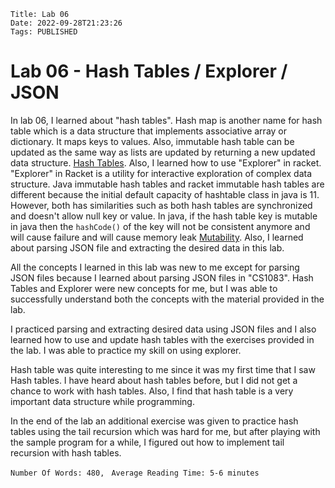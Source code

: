     Title: Lab 06
    Date: 2022-09-28T21:23:26
    Tags: PUBLISHED

Lab 06 - Hash Tables / Explorer / JSON
=================================================================

In lab 06, I learned about "hash tables". Hash map is another name for hash table which is a data structure that implements associative array or dictionary. It maps keys to values. Also, immutable hash table can be updated as the same way as lists are updated by returning a new updated data structure. [Hash Tables](https://en.wikipedia.org/wiki/Hash_table "Hash Tables"). Also, I learned how to use "Explorer" in racket. "Explorer" in Racket is a utility for interactive exploration of complex data structure. Java immutable hash tables and racket immutable hash tables are different because the initial default capacity of hashtable class in java is 11. However, both has similarities such as both hash tables are synchronized and doesn't allow null key or value. In java, if the hash table key is mutable in java then the ```hashCode()``` of the key will not be consistent anymore and will cause failure and will cause memory leak [Mutability](Mutability "Mutability"). Also, I learned about parsing JSON file and extracting the desired data in this lab.

All the concepts I learned in this lab was new to me except for parsing JSON files because I learned about parsing JSON files in "CS1083". Hash Tables and Explorer were new concepts for me, but I was able to successfully understand both the concepts with the material provided in the lab.

I practiced parsing and extracting desired data using JSON files and I also learned how to use and update hash tables with the exercises provided in the lab. I was able to practice my skill on using explorer.

Hash table was quite interesting to me since it was my first time that I saw Hash tables. I have heard about hash tables before, but I did not get a chance to work with hash tables. Also, I find that hash table is a very important data structure while programming.

In the end of the lab an additional exercise was given to practice hash tables using the tail recursion which was hard for me, but after playing with the sample program for a while, I figured out how to implement tail recursion with hash tables.



 
```Number Of Words: 480, ```
```Average Reading Time: 5-6 minutes```


<!-- more -->

